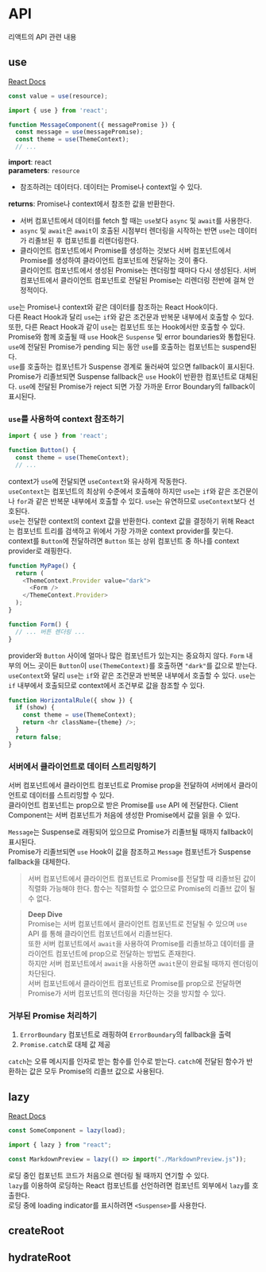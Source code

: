 # API

리액트의 API 관련 내용

## use

[React Docs](https://ko.react.dev/reference/react/use)

```javascript
const value = use(resource);
```

```javascript
import { use } from 'react';

function MessageComponent({ messagePromise }) {
  const message = use(messagePromise);
  const theme = use(ThemeContext);
  // ...
```

**import**: react  
**parameters**: `resource`

- 참조하려는 데이터다. 데이터는 Promise나 context일 수 있다.

**returns**: Promise나 context에서 참조한 값을 반환한다.

- 서버 컴포넌트에서 데이터를 fetch 할 때는 `use`보다 `async` 및 `await`를 사용한다.
- `async` 및 `await`은 `await`이 호출된 시점부터 렌더링을 시작하는 반면 `use`는 데이터가 리졸브된 후 컴포넌트를 리렌더링한다.
- 클라이언트 컴포넌트에서 Promise를 생성하는 것보다 서버 컴포넌트에서 Promise를 생성하여 클라이언트 컴포넌트에 전달하는 것이 좋다.  
  클라이언트 컴포넌트에서 생성된 Promise는 렌더링할 때마다 다시 생성된다. 서버 컴포넌트에서 클라이언트 컴포넌트로 전달된 Promise는 리렌더링 전반에 걸쳐 안정적이다.

`use`는 Promise나 context와 같은 데이터를 참조하는 React Hook이다.  
다른 React Hook과 달리 `use`는 `if`와 같은 조건문과 반복문 내부에서 호출할 수 있다. 또한, 다른 React Hook과 같이 `use`는 컴포넌트 또는 Hook에서만 호출할 수 있다.  
Promise와 함께 호출될 때 `use` Hook은 `Suspense` 및 error boundaries와 통합된다. `use`에 전달된 Promise가 pending 되는 동안 `use`를 호출하는 컴포넌트는 suspend된다.  
`use`를 호출하는 컴포넌트가 Suspense 경계로 둘러싸여 있으면 fallback이 표시된다. Promise가 리졸브되면 Suspense fallback은 `use` Hook이 반환한 컴포넌트로 대체된다. `use`에 전달된 Promise가 reject 되면 가장 가까운 Error Boundary의 fallback이 표시된다.

### `use`를 사용하여 context 참조하기

```javascript
import { use } from 'react';

function Button() {
  const theme = use(ThemeContext);
  // ...
```

context가 `use`에 전달되면 `useContext`와 유사하게 작동한다.  
`useContext`는 컴포넌트의 최상위 수준에서 호출해야 하지만 `use`는 `if`와 같은 조건문이나 `for`과 같은 반복문 내부에서 호출할 수 있다.
`use`는 유연하므로 `useContext`보다 선호된다.  
`use`는 전달한 context의 context 값을 반환한다. context 값을 결정하기 위해 React는 컴포넌트 트리를 검색하고 위에서 가장 가까운 context provider를 찾는다.  
context를 `Button`에 전달하려면 `Button` 또는 상위 컴포넌트 중 하나를 context provider로 래핑한다.

```javascript
function MyPage() {
  return (
    <ThemeContext.Provider value="dark">
      <Form />
    </ThemeContext.Provider>
  );
}

function Form() {
  // ... 버튼 렌더링 ...
}
```

provider와 `Button` 사이에 얼마나 많은 컴포넌트가 있는지는 중요하지 않다. `Form` 내부의 어느 곳이든 `Button`이 `use(ThemeContext)`를 호출하면 `"dark"`를 값으로 받는다.  
`useContext`와 달리 `use`는 `if`와 같은 조건문과 반복문 내부에서 호출할 수 있다.
`use`는 `if` 내부에서 호출되므로 context에서 조건부로 값을 참조할 수 있다.

```javascript
function HorizontalRule({ show }) {
  if (show) {
    const theme = use(ThemeContext);
    return <hr className={theme} />;
  }
  return false;
}
```

### 서버에서 클라이언트로 데이터 스트리밍하기

서버 컴포넌트에서 클라이언트 컴포넌트로 Promise prop을 전달하여 서버에서 클라이언트로 데이터를 스트리밍할 수 있다.  
클라이언트 컴포넌트는 prop으로 받은 Promise를 `use` API 에 전달한다.
Client Component는 서버 컴포넌트가 처음에 생성한 Promise에서 값을 읽을 수 있다.

`Message`는 Suspense로 래핑되어 있으므로 Promise가 리졸브될 때까지 fallback이 표시된다.  
Promise가 리졸브되면 `use` Hook이 값을 참조하고 `Message` 컴포넌트가 Suspense fallback을 대체한다.

> 서버 컴포넌트에서 클라이언트 컴포넌트로 Promise를 전달할 때 리졸브된 값이 직렬화 가능해야 한다. 함수는 직렬화할 수 없으므로 Promise의 리졸브 값이 될 수 없다.

> **Deep Dive**  
> Promise는 서버 컴포넌트에서 클라이언트 컴포넌트로 전달될 수 있으며 `use` API 를 통해 클라이언트 컴포넌트에서 리졸브된다.  
> 또한 서버 컴포넌트에서 `await`을 사용하여 Promise를 리졸브하고 데이터를 클라이언트 컴포넌트에 prop으로 전달하는 방법도 존재한다.  
> 하지만 서버 컴포넌트에서 `await`을 사용하면 `await`문이 완료될 때까지 렌더링이 차단된다.  
> 서버 컴포넌트에서 클라이언트 컴포넌트로 Promise를 prop으로 전달하면 Promise가 서버 컴포넌트의 렌더링을 차단하는 것을 방지할 수 있다.

### 거부된 Promise 처리하기

1. `ErrorBoundary` 컴포넌트로 래핑하여 `ErrorBoundary`의 fallback을 출력
2. `Promise.catch`로 대체 값 제공

`catch`는 오류 메시지를 인자로 받는 함수를 인수로 받는다. `catch`에 전달된 함수가 반환하는 값은 모두 Promise의 리졸브 값으로 사용된다.

## lazy

[React Docs](https://ko.react.dev/reference/react/lazy)

```javascript
const SomeComponent = lazy(load);
```

```javascript
import { lazy } from "react";

const MarkdownPreview = lazy(() => import("./MarkdownPreview.js"));
```

로딩 중인 컴포넌트 코드가 처음으로 렌더링 될 때까지 연기할 수 있다.  
`lazy`를 이용하여 로딩하는 React 컴포넌트를 선언하려면 컴포넌트 외부에서 `lazy`를 호출한다.  
로딩 중에 loading indicator를 표시하려면 `<Suspense>`를 사용한다.

## createRoot

## hydrateRoot

